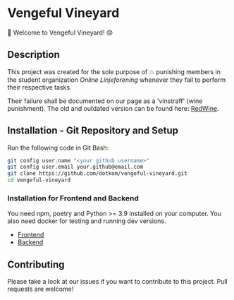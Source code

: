 # Vengeful Vineyard

:wine_glass: Welcome to Vengeful Vineyard! :angry:

## Description

This project was created for the sole purpose of :boom: punishing members in the
student organization <i>Online Linjeforening</i> whenever they fail to perform
their respective tasks.

Their failure shall be documented on our page as a 'vinstraff' (wine punishment).
The old and outdated version can be found here: [RedWine](https://online.ntnu.no/redwine/).

## Installation - Git Repository and Setup

Run the following code in Git Bash:

```bash
git config user.name "<your github username>"
git config user.email your.github@email.com
git clone https://github.com/dotkom/vengeful-vineyard.git
cd vengeful-vineyard
```

### Installation for Frontend and Backend
You need npm, poetry and Python >= 3.9 installed on your computer. You also need docker for testing and running dev versions.

* [Frontend](frontend/README.md)
* [Backend](backend/README.md)

## Contributing
Please take a look at our issues if you want to contribute to this project. Pull requests are welcome!
